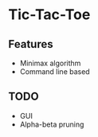 # Tic-Tac-Toe

## Features
* Minimax algorithm
* Command line based

## TODO
* GUI
* Alpha-beta pruning

